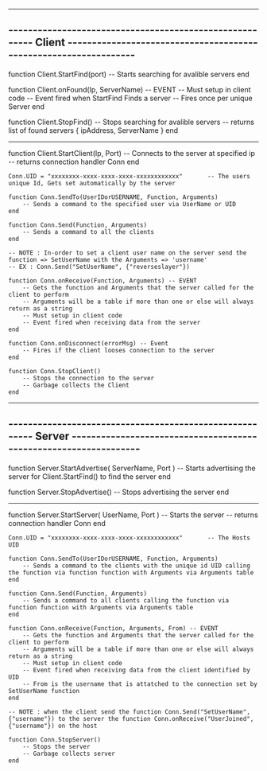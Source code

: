---------------------------------------------------------------------------------------------------------------------------------
-------------------------------------------------------- Client -----------------------------------------------------------------
---------------------------------------------------------------------------------------------------------------------------------

function Client.StartFind(port)
	-- Starts searching for avalible servers
end

function Client.onFound(Ip, ServerName) -- EVENT
	-- Must setup in client code
	-- Event fired when StartFind Finds a server
	-- Fires once per unique Server
end

function Client.StopFind()
	-- Stops searching for avalible servers
	-- returns list of found servers { ipAddress, ServerName }
end

---------------------------------------------------------------------------------------------------------------------------------

function Client.StartClient(Ip, Port)
	-- Connects to the server at specified ip
	-- returns connection handler Conn
end

	Conn.UID = "xxxxxxxx-xxxx-xxxx-xxxx-xxxxxxxxxxxx"		-- The users unique Id, Gets set automatically by the server

	function Conn.SendTo(UserIDorUSERNAME, Function, Arguments)
		-- Sends a command to the specified user via UserName or UID
	end

	function Conn.Send(Function, Arguments)
		-- Sends a command to all the clients
	end

	-- NOTE : In-order to set a client user name on the server send the function => SetUserName with the Arguments => 'username'
	-- EX : Conn.Send("SetUserName", {"reverseslayer"})

	function Conn.onReceive(Function, Arguments) -- EVENT
		-- Gets the function and Arguments that the server called for the client to perform
		-- Arguments will be a table if more than one or else will always return as a string
		-- Must setup in client code
		-- Event fired when receiving data from the server
	end

	function Conn.onDisconnect(errorMsg) -- Event
		-- Fires if the client looses connection to the server
	end

	function Conn.StopClient()
		-- Stops the connection to the server
		-- Garbage collects the Client
	end

---------------------------------------------------------------------------------------------------------------------------------
-------------------------------------------------------- Server -----------------------------------------------------------------
---------------------------------------------------------------------------------------------------------------------------------

function Server.StartAdvertise( ServerName, Port )
	-- Starts advertising the server for Client.StartFind() to find the server
end

function Server.StopAdvertise()
	-- Stops advertising the server
end

---------------------------------------------------------------------------------------------------------------------------------

function Server.StartServer( UserName, Port )
	-- Starts the server
	-- returns connection handler Conn
end

	Conn.UID = "xxxxxxxx-xxxx-xxxx-xxxx-xxxxxxxxxxxx"		-- The Hosts UID

	function Conn.SendTo(UserIDorUSERNAME, Function, Arguments)
		-- Sends a command to the clients with the unique id UID calling the function via function function with Arguments via Arguments table
	end

	function Conn.Send(Function, Arguments)
		-- Sends a command to all clients calling the function via function function with Arguments via Arguments table
	end
	
	function Conn.onReceive(Function, Arguments, From) -- EVENT
		-- Gets the function and Arguments that the server called for the client to perform
		-- Arguments will be a table if more than one or else will always return as a string
		-- Must setup in client code
		-- Event fired when receiving data from the client identified by UID
		-- From is the username that is attatched to the connection set by SetUserName function
	end

	-- NOTE : when the client send the function Conn.Send("SetUserName", {"username"}) to the server the function Conn.onReceive("UserJoined", {"username"}) on the host

	function Conn.StopServer()
		-- Stops the server
		-- Garbage collects server
	end